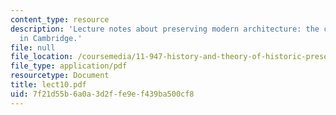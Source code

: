 ```yaml
---
content_type: resource
description: 'Lecture notes about preserving modern architecture: the case of Aalto
  in Cambridge.'
file: null
file_location: /coursemedia/11-947-history-and-theory-of-historic-preservation-spring-2007/7f21d55b6a0a3d2ffe9ef439ba500cf8_lect10.pdf
file_type: application/pdf
resourcetype: Document
title: lect10.pdf
uid: 7f21d55b-6a0a-3d2f-fe9e-f439ba500cf8
---
```

